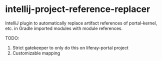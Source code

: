 # intellij-project-reference-replacer
IntelliJ plugin to automatically replace artifact references of portal-kernel, etc. in Gradle imported modules with module references.

TODO:

1. Strict gatekeeper to only do this on liferay-portal project
2. Customizable mapping

